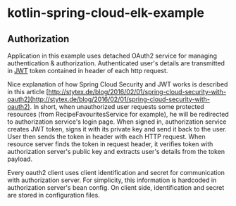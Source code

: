 # kotlin-spring-cloud-elk-example

## Authorization

Application in this example uses detached OAuth2 service for managing authentication & authorization. Authenticated
user's details are transmitted in [JWT](https://jwt.io/) token contained in header of each http request. 

Nice explanation of how Spring Cloud Security and JWT works is described in this article [http://stytex.de/blog/2016/02/01/spring-cloud-security-with-oauth2](http://stytex.de/blog/2016/02/01/spring-cloud-security-with-oauth2).
In short, when unauthorized user requests some protected resources (from RecipeFavouritesService for example), he will be redirected
to authorization service's login page. When signed in, authorization service creates JWT token, signs it with its private key and
send it back to the user. User then sends the token in header with each HTTP request. When resource server finds the token in
request header, it verifies token with authorization server's public key and extracts user's details from the token payload.

Every oauth2 client uses client identification and secret for communication with authorization server. For simplicity, this information
is hardcoded in authorization server's bean config. On client side, identification and secret are stored in configuration files.  